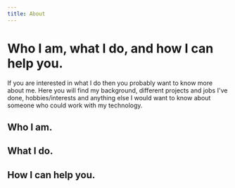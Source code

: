 ```yaml
---
title: About
---
```


# Who I am, what I do, and how I can help you.
If you are interested in what I do then you probably want to know more about me. Here you will find my background, different projects and jobs I've done, hobbies/interests and anything else I would want to know about someone who could work with my technology.

## Who I am.

## What I do.

## How I can help you.
